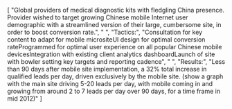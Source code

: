 [
    "Global providers of medical diagnostic kits with fledgling China presence. Provider wished to target growing Chinese mobile Internet user demographic with a streamlined version of their large, cumbersome site, in order to boost conversion rate.",
    " ",
    "Tactics:",
    "Consultation for key content to adapt for mobile micrositeUI design for optimal conversion rateProgrammed for optimal user experience on all popular Chinese mobile devicesIntegration with existing client analytics dashboardLaunch of site with bowler setting key targets and reporting cadence",
    " ",
    "Results:",
    "Less than 90 days after mobile site implementation, a 32% total increase in qualified leads per day, driven exclusively by the mobile site. (show a graph with the main site driving 5-20 leads per day, with mobile coming in and growing from around 2 to 7 leads per day over 90 days, for a time frame in mid 2012)"
]